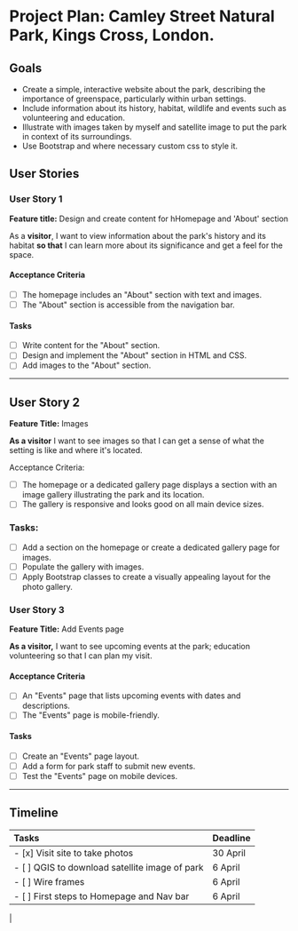 # Project Plan: Camley Street Natural Park, Kings Cross, London.

## Goals

- Create a simple, interactive website about the park, describing the importance of greenspace, particularly within urban settings.
- Include information about its history, habitat, wildlife and events such as volunteering and education.
- Illustrate with images taken by myself and satellite image to put the park in context of its surroundings.
- Use Bootstrap and where necessary custom css to style it.

## User Stories

### User Story 1

**Feature title:** Design and create content for hHomepage and 'About' section

As a **visitor**, I want to view information about the park's history and its habitat **so that** I can learn more about its significance and get a feel for the space.

#### Acceptance Criteria

- [ ] The homepage includes an "About" section with text and images.
- [ ] The "About" section is accessible from the navigation bar.

#### Tasks

- [ ] Write content for the "About" section.
- [ ] Design and implement the "About" section in HTML and CSS.
- [ ] Add images to the "About" section.

---

## User Story 2

**Feature Title:** Images

**As a visitor** I want to see images so that I can get a sense of what the setting is like and where it's located.

Acceptance Criteria:

- [ ] The homepage or a dedicated gallery page displays a section with an image gallery illustrating the park and its location.
- [ ] The gallery is responsive and looks good on all main device sizes.

### Tasks:

- [ ] Add a section on the homepage or create a dedicated gallery page for images.
- [ ] Populate the gallery with images.
- [ ] Apply Bootstrap classes to create a visually appealing layout for the photo gallery.

### User Story 3

**Feature Title:** Add Events page

**As a visitor,** I want to see upcoming events at the park; education volunteering so that I can plan my visit.

#### Acceptance Criteria

- [ ] An "Events" page that lists upcoming events with dates and descriptions.
- [ ] The "Events" page is mobile-friendly.

#### Tasks

- [ ] Create an "Events" page layout.
- [ ] Add a form for park staff to submit new events.
- [ ] Test the "Events" page on mobile devices.

---

## Timeline

| Tasks                                          | Deadline |
| :--------------------------------------------- | :------- |
| - [x] Visit site to take photos                | 30 April |
| - [ ] QGIS to download satellite image of park | 6 April  |
| - [ ] Wire frames                              | 6 April  |
| - [ ] First steps to Homepage and Nav bar      | 6 April  |
|
